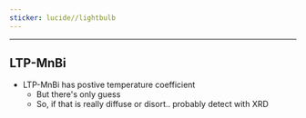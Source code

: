 ```yaml
---
sticker: lucide//lightbulb
---
```


---

## LTP-MnBi

- LTP-MnBi has postive temperature coefficient
	- But there's only guess
	- So, if that is really diffuse or disort.. probably detect with XRD